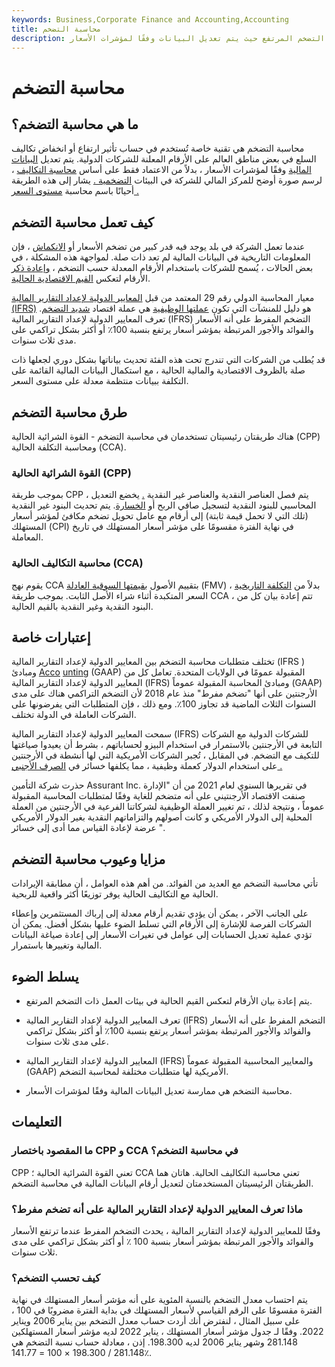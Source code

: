 ```yaml
---
keywords: Business,Corporate Finance and Accounting,Accounting
title: محاسبة التضخم
description: محاسبة التضخم هي تقنية خاصة تستخدم خلال فترات التضخم المرتفع حيث يتم تعديل البيانات وفقًا لمؤشرات الأسعار.
---
```


# محاسبة التضخم
## ما هي محاسبة التضخم؟

محاسبة التضخم هي تقنية خاصة تُستخدم في حساب تأثير ارتفاع أو انخفاض تكاليف السلع في بعض مناطق العالم على الأرقام المعلنة للشركات الدولية. يتم تعديل [البيانات المالية](/financial-statements) وفقًا لمؤشرات الأسعار ، بدلاً من الاعتماد فقط على أساس [محاسبة التكاليف](/cost-accounting) ، لرسم صورة أوضح للمركز المالي للشركة في البيئات [التضخمية .](/inflation) يشار إلى هذه الطريقة أحيانًا باسم محاسبة [مستوى السعر .](/price_level)

## كيف تعمل محاسبة التضخم

عندما تعمل الشركة في بلد يوجد فيه قدر كبير من تضخم الأسعار أو [الانكماش](/deflation) ، فإن المعلومات التاريخية في البيانات المالية لم تعد ذات صلة. لمواجهة هذه المشكلة ، في بعض الحالات ، يُسمح للشركات باستخدام الأرقام المعدلة حسب التضخم ، [وإعادة ذكر](/restatement) الأرقام لتعكس [القيم الاقتصادية الحالية](/economic-value).

معيار المحاسبة الدولي رقم 29 المعتمد من قبل [المعايير الدولية لإعداد التقارير المالية (IFRS)](/ifrs) هو دليل للمنشآت التي تكون [عملتها الوظيفية](/functional-currency) هي عملة اقتصاد [شديد التضخم](/hyperinflation). تعرف المعايير الدولية لإعداد التقارير المالية (IFRS) التضخم المفرط على أنه الأسعار والفوائد والأجور المرتبطة بمؤشر أسعار يرتفع بنسبة 100٪ أو أكثر بشكل تراكمي على مدى ثلاث سنوات.

قد يُطلب من الشركات التي تندرج تحت هذه الفئة تحديث بياناتها بشكل دوري لجعلها ذات صلة بالظروف الاقتصادية والمالية الحالية ، مع استكمال البيانات المالية القائمة على التكلفة ببيانات منتظمة معدلة على مستوى السعر.

## طرق محاسبة التضخم

هناك طريقتان رئيسيتان تستخدمان في محاسبة التضخم - القوة الشرائية الحالية (CPP) ومحاسبة التكلفة الحالية (CCA).

### القوة الشرائية الحالية (CPP)

بموجب طريقة CPP ، يتم فصل العناصر النقدية والعناصر غير النقدية [.](/monetary-item) يخضع التعديل المحاسبي للبنود النقدية لتسجيل صافي الربح أو [الخسارة](/netloss). يتم تحديث البنود غير النقدية (تلك التي لا تحمل قيمة ثابتة) إلى أرقام مع عامل تحويل تضخم مكافئ لمؤشر أسعار المستهلك (CPI) في نهاية الفترة مقسومًا على مؤشر أسعار المستهلك في تاريخ المعاملة.

### محاسبة التكاليف الحالية (CCA)

يقوم نهج CCA بتقييم الأصول [بقيمتها السوقية العادلة](/fairmarketvalue) (FMV) بدلاً من [التكلفة التاريخية](/historical-cost) ، السعر المتكبدة أثناء شراء الأصل الثابت. بموجب طريقة CCA ، تتم إعادة بيان كل من البنود النقدية وغير النقدية بالقيم الحالية.

## إعتبارات خاصة

تختلف متطلبات محاسبة التضخم بين المعايير الدولية لإعداد التقارير المالية (IFRS ) ومبادئ [Acco](/gaap) [unting](/gaap) (GAAP) المقبولة عمومًا في الولايات المتحدة. تعامل كل من المعايير الدولية لإعداد التقارير المالية (IFRS) ومبادئ المحاسبة المقبولة عموماً (GAAP) الأرجنتين على أنها "تضخم مفرط" منذ عام 2018 لأن التضخم التراكمي هناك على مدى السنوات الثلاث الماضية قد تجاوز 100٪. ومع ذلك ، فإن المتطلبات التي يفرضونها على الشركات العاملة في الدولة تختلف.

سمحت المعايير الدولية لإعداد التقارير المالية (IFRS) للشركات الدولية مع الشركات التابعة في الأرجنتين بالاستمرار في استخدام البيزو لحساباتهم ، بشرط أن يعيدوا صياغتها للتكيف مع التضخم. في المقابل ، تُجبر الشركات الأمريكية التي لها أنشطة في الأرجنتين على استخدام الدولار كعملة وظيفية ، مما يكلفها خسائر في [الصرف الأجنبي .](/foreign-exchange)

حذرت شركة التأمين Assurant Inc. في تقريرها السنوي لعام 2021 من أن "الإدارة صنفت الاقتصاد الأرجنتيني على أنه متضخم للغاية وفقًا لمتطلبات المحاسبة المقبولة عموماً ، ونتيجة لذلك ، تم تغيير العملة الوظيفية لشركاتنا الفرعية في الأرجنتين من العملة المحلية إلى الدولار الأمريكي و كانت أصولهم والتزاماتهم النقدية بغير الدولار الأمريكي عرضة لإعادة القياس مما أدى إلى خسائر ".

## مزايا وعيوب محاسبة التضخم

تأتي محاسبة التضخم مع العديد من الفوائد. من أهم هذه العوامل ، أن مطابقة الإيرادات الحالية مع التكاليف الحالية يوفر توزيعًا أكثر واقعية للربحية.

على الجانب الآخر ، يمكن أن يؤدي تقديم أرقام معدلة إلى إرباك المستثمرين وإعطاء الشركات الفرصة للإشارة إلى الأرقام التي تسلط الضوء عليها بشكل أفضل. يمكن أن تؤدي عملية تعديل الحسابات إلى عوامل في تغيرات الأسعار إلى إعادة صياغة البيانات المالية وتغييرها باستمرار.

## يسلط الضوء

- يتم إعادة بيان الأرقام لتعكس القيم الحالية في بيئات العمل ذات التضخم المرتفع.

- تعرف المعايير الدولية لإعداد التقارير المالية (IFRS) التضخم المفرط على أنه الأسعار والفوائد والأجور المرتبطة بمؤشر أسعار يرتفع بنسبة 100٪ أو أكثر بشكل تراكمي على مدى ثلاث سنوات.

- المعايير الدولية لإعداد التقارير المالية (IFRS) والمعايير المحاسبية المقبولة عموماً (GAAP) الأمريكية لها متطلبات مختلفة لمحاسبة التضخم.

- محاسبة التضخم هي ممارسة تعديل البيانات المالية وفقًا لمؤشرات الأسعار.

## التعليمات

### ما المقصود باختصار CPP و CCA في محاسبة التضخم؟

CPP تعني القوة الشرائية الحالية ؛ CCA تعني محاسبة التكاليف الحالية. هاتان هما الطريقتان الرئيسيتان المستخدمتان لتعديل أرقام البيانات المالية في محاسبة التضخم.

### ماذا تعرف المعايير الدولية لإعداد التقارير المالية على أنه تضخم مفرط؟

وفقًا للمعايير الدولية لإعداد التقارير المالية ، يحدث التضخم المفرط عندما ترتفع الأسعار والفوائد والأجور المرتبطة بمؤشر أسعار بنسبة 100 ٪ أو أكثر بشكل تراكمي على مدى ثلاث سنوات.

### كيف تحسب التضخم؟

يتم احتساب معدل التضخم بالنسبة المئوية على أنه مؤشر أسعار المستهلك في نهاية الفترة مقسومًا على الرقم القياسي لأسعار المستهلك في بداية الفترة مضروبًا في 100 ، على سبيل المثال ، لنفترض أنك أردت حساب معدل التضخم بين يناير 2006 ويناير 2022. وفقًا لـ جدول مؤشر أسعار المستهلك ، يناير 2022 لديه مؤشر أسعار المستهلكين 281.148 وشهر يناير 2006 لديه 198.300. إذن ، معادلة حساب نسبة التضخم هي 281.148 / 198.300 × 100 = 141.77٪.

